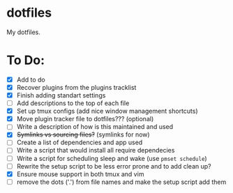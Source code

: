 # dotfiles
My dotfiles.

# To Do:
- [x] Add to do
- [x] Recover plugins from the plugins tracklist
- [x] Finish adding standart settings
- [ ] Add descriptions to the top of each file
- [x] Set up tmux configs (add nice window management shortcuts)
- [x] Move plugin tracker file to dotfiles??? (optional)
- [ ] Write a description of how is this maintained and used
- [x] ~~Symlinks vs sourcing files?~~ (symlinks for now)
- [ ] Create a list of dependencies and app used
- [ ] Write a script that would install all require dependecies
- [ ] Write a script for scheduling sleep and wake (use `pmset schedule`)
- [ ] Rewrite the setup script to be less error prone and to add clean up?
- [x] Ensure mouse support in both tmux and vim
- [ ] remove the dots ('.') from file names and make the setup script add them 
